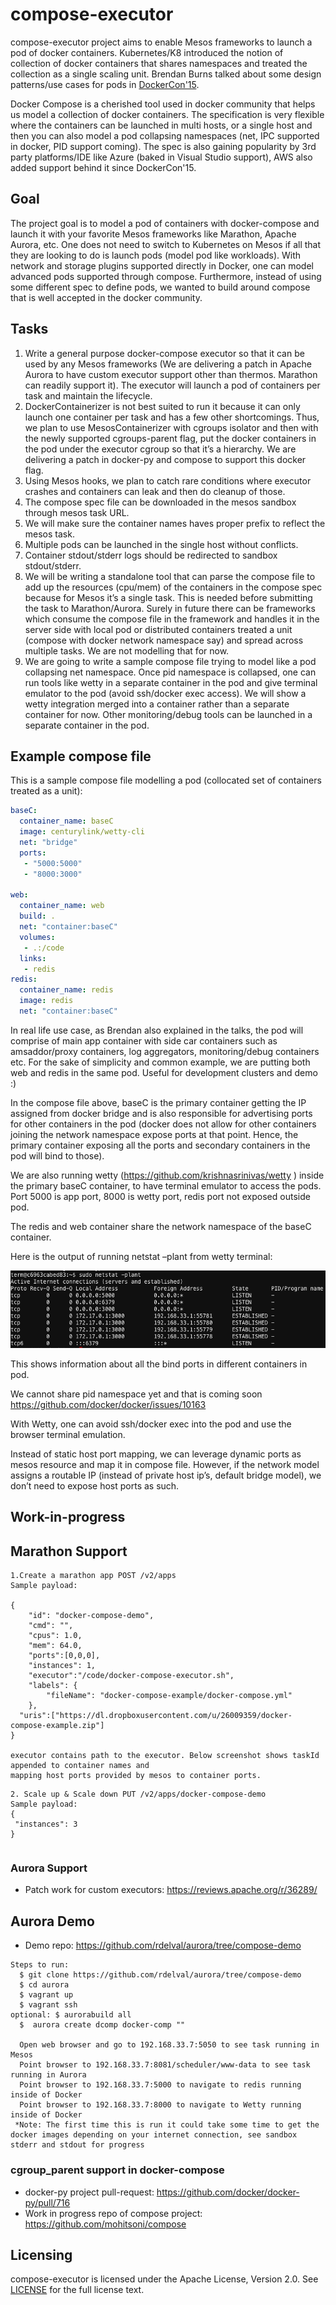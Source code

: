 # compose-executor

compose-executor project aims to enable Mesos frameworks to launch a pod of docker containers. Kubernetes/K8 introduced the notion of collection of docker containers that shares namespaces and treated the collection as a single scaling unit. Brendan Burns talked about some design patterns/use cases for pods in [DockerCon'15](https://www.youtube.com/watch?v=Ph3t8jIt894).

Docker Compose is a cherished tool used in docker community that helps us model a collection of docker containers. The specification is very flexible where the containers can be launched in multi hosts, or a single host and then you can also model a pod collapsing namespaces (net, IPC supported in docker, PID support coming). The spec is also gaining popularity by 3rd party platforms/IDE like Azure (baked in Visual Studio support), AWS also added support behind it since DockerCon'15.

## Goal

The project goal is to model a pod of containers with docker-compose and launch it with your favorite Mesos frameworks like Marathon, Apache Aurora, etc. One does not need to switch to Kubernetes on Mesos if all that they are looking to do is launch pods (model pod like workloads). With network and storage plugins supported directly in Docker, one can model advanced pods supported through compose. Furthermore, instead of using some different spec to define pods, we wanted to build around compose that is well accepted in the docker community.

## Tasks
1. Write a general purpose docker-compose executor so that it can be used by any Mesos frameworks (We are delivering a patch in Apache Aurora to have custom executor support other than thermos. Marathon can readily support it). The executor will launch a pod of containers per task and maintain the lifecycle.
2. DockerContainerizer is not best suited to run it because it can only launch one container per task and has a few other shortcomings. Thus, we plan to use MesosContainerizer with cgroups isolator and then with the newly supported cgroups-parent flag, put the docker containers in the pod under the executor cgroup so that it’s a hierarchy. We are delivering a patch in docker-py and compose to support this docker flag.
3. Using Mesos hooks, we plan to catch rare conditions where executor crashes and containers can leak and then do cleanup of those.
4. The compose spec file can be downloaded in the mesos sandbox through mesos task URL.
5. We will make sure the container names haves proper prefix to reflect the mesos task.
6. Multiple pods can be launched in the single host without conflicts.
7. Container stdout/stderr logs should be redirected to sandbox stdout/stderr.
8. We will be writing a  standalone tool that can parse the compose file to add up the resources (cpu/mem) of the containers in the compose spec because for Mesos it’s a single task. This is needed before submitting the task to Marathon/Aurora. Surely in future there can be frameworks which consume the compose file in the framework and handles it in the server side with local pod or distributed containers treated a unit (compose with docker network namespace say) and spread across multiple tasks. We are not modelling that for now.
9. We are going to write a sample compose file trying to model like a pod collapsing net namespace. Once pid namespace is collapsed, one can run tools like wetty in a separate container in the pod and give terminal emulator to the pod (avoid ssh/docker exec access). We will show a wetty integration merged into a container rather than a separate container for now. Other monitoring/debug tools can be launched in a separate container in the pod.

## Example compose file

This is a sample compose file modelling a pod (collocated set of containers treated as a unit):
```yaml
baseC:
  container_name: baseC
  image: centurylink/wetty-cli
  net: "bridge"
  ports:
   - "5000:5000"
   - "8000:3000"
 
web:
  container_name: web
  build: .
  net: "container:baseC"
  volumes:
   - .:/code
  links:
   - redis
redis:
  container_name: redis
  image: redis
  net: "container:baseC"
```

In real life use case, as Brendan also explained in the talks, the pod will comprise of main app container with side car containers such as amsaddor/proxy containers, log aggregators, monitoring/debug containers etc. For the sake of simplicity and common example, we are putting both web and redis in the same pod. Useful for development clusters and demo :)
 
In the compose file above, baseC is the primary container getting the IP assigned from docker bridge and is also responsible for advertising ports for other containers in the pod (docker does not allow for other containers joining the network namespace expose ports at that point. Hence, the primary container exposing all the ports and secondary containers in the pod will bind to those).

We are also running wetty (https://github.com/krishnasrinivas/wetty ) inside the primary baseC container, to have terminal emulator to access the pods. Port 5000 is app port, 8000 is wetty port, redis port not exposed outside pod.
 
The redis and web container share the network namespace of the baseC container.
 
Here is the output of running netstat –plant from wetty terminal:

![Alt text](/screenshots/netstat-plant.png?raw=true "Wetty netstat")

 
This shows information about all the bind ports in different containers in pod.
 
We cannot share pid namespace yet and that is coming soon
https://github.com/docker/docker/issues/10163
 
With Wetty, one can avoid ssh/docker exec into the pod and use the browser terminal emulation.
 
Instead of static host port mapping, we can leverage dynamic ports as mesos resource and map it in compose file. However, if the network model assigns a routable IP (instead of private host ip’s, default bridge model), we don’t need to expose host ports as such.

## Work-in-progress

## Marathon Support

```
1.Create a marathon app POST /v2/apps
Sample payload:

{
    "id": "docker-compose-demo",
    "cmd": "",
    "cpus": 1.0,
    "mem": 64.0,
    "ports":[0,0,0],
    "instances": 1,
    "executor":"/code/docker-compose-executor.sh",
  	"labels": {
        "fileName": "docker-compose-example/docker-compose.yml"
    },
  "uris":["https://dl.dropboxusercontent.com/u/26009359/docker-compose-example.zip"]
}
 
executor contains path to the executor. Below screenshot shows taskId appended to container names and
mapping host ports provided by mesos to container ports.
```
```
2. Scale up & Scale down PUT /v2/apps/docker-compose-demo
Sample payload:
{
 "instances": 3
}
```
```

```
### Aurora Support

* Patch work for custom executors: https://reviews.apache.org/r/36289/

## Aurora Demo 

* Demo repo: https://github.com/rdelval/aurora/tree/compose-demo
```
Steps to run:
  $ git clone https://github.com/rdelval/aurora/tree/compose-demo
  $ cd aurora
  $ vagrant up
  $ vagrant ssh
optional: $ aurorabuild all
  $  aurora create dcomp docker-comp ""

  Open web browser and go to 192.168.33.7:5050 to see task running in Mesos
  Point browser to 192.168.33.7:8081/scheduler/www-data to see task running in Aurora
  Point browser to 192.168.33.7:5000 to navigate to redis running inside of Docker
  Point browser to 192.168.33.7:8000 to navigate to Wetty running inside of Docker
 *Note: The first time this is run it could take some time to get the docker images depending on your internet connection, see sandbox stderr and stdout for progress
```

### cgroup_parent support in docker-compose

* docker-py project pull-request: https://github.com/docker/docker-py/pull/716
* Work in progress repo of compose project: https://github.com/mohitsoni/compose

## Licensing
compose-executor is licensed under the Apache License, Version 2.0. See [LICENSE](/LICENSE) for the full license text.
